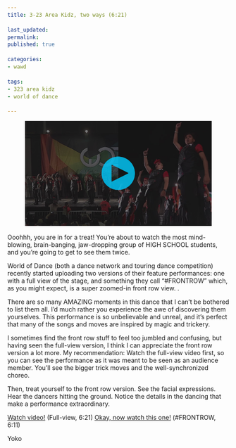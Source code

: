 ```yaml
---
title: 3-23 Area Kidz, two ways (6:21)

last_updated: 
permalink: 
published: true

categories:
- wawd

tags:
- 323 area kidz
- world of dance

---
```


<figure>
	<a href="https://www.youtube.com/watch?v=byTd10R6h9s"><img src="/assets/images/2014-05-07-3_23_area_kidz_two_ways.jpeg" alt="It's a screenshot diptych: on the left, it's the 3-23 Area Kidz' final pose from the standard view; on the right is the same moment viewed from the front row." /></a>
</figure>

Ooohhh, you are in for a treat! You’re about to watch the most mind-blowing, brain-banging, jaw-dropping group of HIGH SCHOOL students, and you’re going to get to see them twice. 

World of Dance (both a dance network and touring dance competition) recently started uploading two versions of their feature performances: one with a full view of the stage, and something they call “#FRONTROW” which, as you might expect, is a super zoomed-in front row view. .

There are so many AMAZING moments in this dance that I can’t be bothered to list them all. I’d much rather you experience the awe of discovering them yourselves. This performance is so unbelievable and unreal, and it’s perfect that many of the songs and moves are inspired by magic and trickery. 

I sometimes find the front row stuff to feel too jumbled and confusing, but having seen the full-view version, I think I can appreciate the front row version a lot more. My recommendation: Watch the full-view video first, so you can see the performance as it was meant to be seen as an audience member. You’ll see the bigger trick moves and the well-synchronized choreo. 

Then, treat yourself to the front row version. See the facial expressions. Hear the dancers hitting the ground. Notice the details in the dancing that make a performance extraordinary. 

[Watch video!](https://www.youtube.com/watch?v=byTd10R6h9s) (Full-view, 6:21)
[Okay, now watch this one!](https://www.youtube.com/watch?v=OK0kdsCjgoY) (#FRONTROW, 6:11)

Yoko